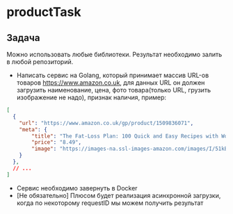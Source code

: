 # productTask

## Задача

Можно использовать любые библиотеки.
Результат необходимо залить в любой репозиторий.

- Написать сервис на Golang, который принимает массив URL-ов товаров https://www.amazon.co.uk,
для данных URL он должен загрузить наименование, цена, фото товара(только URL, грузить изображение не надо), признак наличия, пример:

``` json
[
  {
    "url": "https://www.amazon.co.uk/gp/product/1509836071",
    "meta": {
        "title": "The Fat-Loss Plan: 100 Quick and Easy Recipes with Workouts",
        "price": "8.49",
        "image": "https://images-na.ssl-images-amazon.com/images/I/51kB2nKZ47L._SX382_BO1,204,203,200_.jpg",
    }
  },
  // ...
]
```
- Сервис необходимо завернуть в Docker
- [Не обязательно] Плюсом будет реализация асинхронной загрузки, когда по некоторому requestID мы можем получить результат
